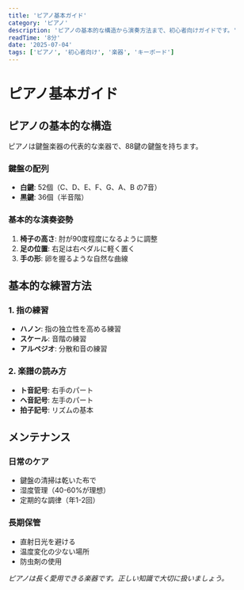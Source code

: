 ```yaml
---
title: 'ピアノ基本ガイド'
category: 'ピアノ'
description: 'ピアノの基本的な構造から演奏方法まで、初心者向けガイドです。'
readTime: '8分'
date: '2025-07-04'
tags: ['ピアノ', '初心者向け', '楽器', 'キーボード']
---
```


# ピアノ基本ガイド

## ピアノの基本的な構造

ピアノは鍵盤楽器の代表的な楽器で、88鍵の鍵盤を持ちます。

### 鍵盤の配列

- **白鍵**: 52個（C、D、E、F、G、A、B の7音）
- **黒鍵**: 36個（半音階）

### 基本的な演奏姿勢

1. **椅子の高さ**: 肘が90度程度になるように調整
2. **足の位置**: 右足は右ペダルに軽く置く
3. **手の形**: 卵を握るような自然な曲線

## 基本的な練習方法

### 1. 指の練習

- **ハノン**: 指の独立性を高める練習
- **スケール**: 音階の練習
- **アルペジオ**: 分散和音の練習

### 2. 楽譜の読み方

- **ト音記号**: 右手のパート
- **ヘ音記号**: 左手のパート
- **拍子記号**: リズムの基本

## メンテナンス

### 日常のケア

- 鍵盤の清掃は乾いた布で
- 湿度管理（40-60%が理想）
- 定期的な調律（年1-2回）

### 長期保管

- 直射日光を避ける
- 温度変化の少ない場所
- 防虫剤の使用

*ピアノは長く愛用できる楽器です。正しい知識で大切に扱いましょう。*
